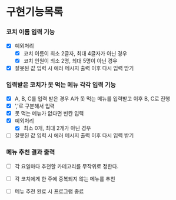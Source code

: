 # 구현기능목록

### 코치 이름 입력 기능

- [x] 예외처리
  - [x] 코치 이름이 최소 2글자, 최대 4글자가 아닌 경우
  - [x] 코치 인원이 최소 2명, 최대 5명이 아닌 경우
- [x] 잘못된 값 입력 시 에러 메시지 출력 이후 다시 입력 받기

### 입력받은 코치가 못 먹는 메뉴 각각 입력 기능

- [x] A, B, C를 입력 받은 경우 A가 못 먹는 메뉴를 입력받고 이후 B, C로 진행
- [x] ','로 구분해서 입력
- [x] 못 먹는 메뉴가 없다면 빈칸 입력
- [x] 예외처리
  - [x] 최소 0개, 최대 2개가 아닌 경우
- [ ] 잘못된 값 입력 시 에러 메시지 출력 이후 다시 입력 받기

### 메뉴 추천 결과 출력

- [ ] 각 요일마다 추천할 카테고리를 무작위로 정한다.
- [ ] 각 코치에게 한 주에 중복되지 않는 메뉴를 추천

- [ ] 메뉴 추천 완료 시 프로그램 종료
